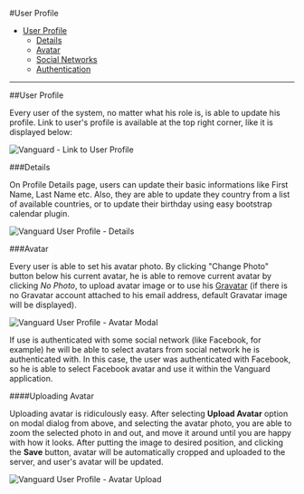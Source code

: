 #User Profile

* [User Profile](#user-profile)
	* [Details](#details)
	* [Avatar](#avatar)
	* [Social Networks](#social-networks)
	* [Authentication](#auth)

---

##User Profile

Every user of the system, no matter what his role is, is able to update his profile. Link to user's profile is available at the top right corner, like it is displayed below:

![Vanguard - Link to User Profile](assets/img/dashboard-profile-ling.png)

###Details

On Profile Details page, users can update their basic informations like First Name, Last Name etc. Also, they are able to update they country from a list of available countries, or to update their birthday using easy bootstrap calendar plugin.

![Vanguard User Profile - Details](assets/img/profile-details.png)

###Avatar

Every user is able to set his avatar photo. By clicking "Change Photo" button below his current avatar, he is able to remove current avatar by clicking _No Photo_, to upload avatar image or to use his [Gravatar](https://en.gravatar.com/) (if there is no Gravatar account attached to his email address, default Gravatar image will be displayed).

![Vanguard User Profile - Avatar Modal](assets/img/profile-avatar-modal.png)

If use is authenticated with some social network (like Facebook, for example) he will be able to select avatars from social network he is authenticated with. In this case, the user was authenticated with Facebook, so he is able to select Facebook avatar and use it within the Vanguard application.

####Uploading Avatar

Uploading avatar is ridiculously easy. After selecting **Upload Avatar** option on modal dialog from above, and selecting the avatar photo,  you are able to zoom the selected photo in and out, and move it around until you are happy with how it looks. 
After putting the image to desired position, and clicking the **Save** button, avatar will be automatically cropped and uploaded to the server, and user's avatar will be updated.

![Vanguard User Profile - Avatar Upload](assets/img/profile-avatar-upload.png)
